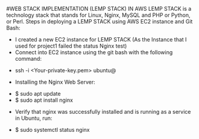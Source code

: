 #WEB STACK IMPLEMENTATION (LEMP STACK) IN AWS LEMP STACK is a technology stack that stands for Linux, Nginx, MySQL and PHP or Python, or Perl. Steps in deploying a LEMP STACK using AWS EC2 instance and Git Bash:

- I created a new EC2 instance for LEMP STACK (As the Instance that I used for project1 failed the status Nginx test)
- Connect into EC2 instance using the git bash with the following command:
+ ssh -i <Your-private-key.pem> ubuntu@<EC2-Public-IP-address>
- Installing the Nginx Web Server:
+ $ sudo apt update
+ $ sudo apt install nginx
- Verify that nginx was successfully installed and is running as a service in Ubuntu, run:
+ $ sudo systemctl status nginx
